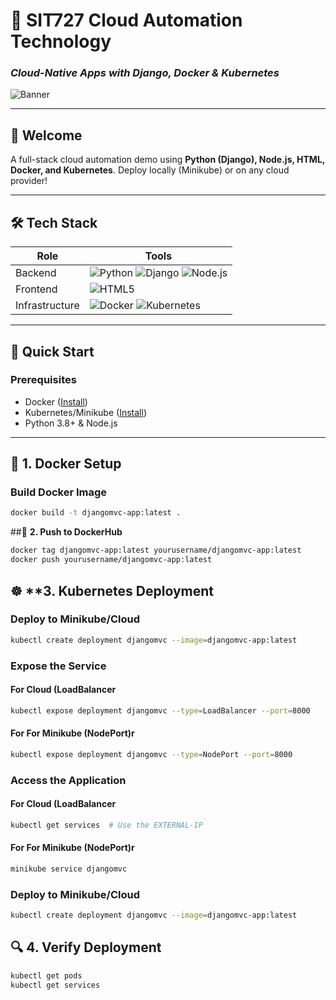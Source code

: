 # 🚀 SIT727 Cloud Automation Technology  
### *Cloud-Native Apps with Django, Docker & Kubernetes*  

![Banner](https://via.placeholder.com/1200x400/326CE5/FFFFFF?text=Docker+K8s+Django+Automation)  

---

## 🌟 **Welcome**  
A full-stack cloud automation demo using **Python (Django), Node.js, HTML, Docker, and Kubernetes**. Deploy locally (Minikube) or on any cloud provider!  

---

## 🛠️ **Tech Stack**  
| **Role**            | **Tools**                                                                 |
|----------------------|--------------------------------------------------------------------------|
| Backend              | ![Python](https://img.shields.io/badge/Python-3776AB?logo=python&logoColor=white) ![Django](https://img.shields.io/badge/Django-092E20?logo=django&logoColor=white) ![Node.js](https://img.shields.io/badge/Node.js-339933?logo=node.js&logoColor=white) |
| Frontend             | ![HTML5](https://img.shields.io/badge/HTML5-E34F26?logo=html5&logoColor=white) |
| Infrastructure       | ![Docker](https://img.shields.io/badge/Docker-2496ED?logo=docker&logoColor=white) ![Kubernetes](https://img.shields.io/badge/Kubernetes-326CE5?logo=kubernetes&logoColor=white) |

---

## 🚀 **Quick Start**  

### **Prerequisites**  
- Docker ([Install](https://docs.docker.com/get-docker/))  
- Kubernetes/Minikube ([Install](https://minikube.sigs.k8s.io/docs/start/))  
- Python 3.8+ & Node.js  

---

## 🐋 **1. Docker Setup**  

### **Build Docker Image**  
```bash
docker build -t djangomvc-app:latest .
```
##🐋 **2. Push to DockerHub**  
```bash
docker tag djangomvc-app:latest yourusername/djangomvc-app:latest  
docker push yourusername/djangomvc-app:latest
```
## ☸️ **3. Kubernetes Deployment
###  **Deploy to Minikube/Cloud**
```bash
kubectl create deployment djangomvc --image=djangomvc-app:latest
````
###  **Expose the Service**
#### **For Cloud (LoadBalancer**
```bash
kubectl expose deployment djangomvc --type=LoadBalancer --port=8000
````
#### **For For Minikube (NodePort)r**
```bash
kubectl expose deployment djangomvc --type=NodePort --port=8000
````
###  **Access the Application**
#### **For Cloud (LoadBalancer**
```bash
kubectl get services  # Use the EXTERNAL-IP
````
#### **For For Minikube (NodePort)r**
```bash
minikube service djangomvc
````
###  **Deploy to Minikube/Cloud**
```bash
kubectl create deployment djangomvc --image=djangomvc-app:latest
````
## 🔍 **4. Verify Deployment**
```bash
kubectl get pods
kubectl get services
```
